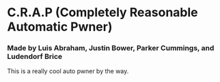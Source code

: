 # C.R.A.P (Completely Reasonable Automatic Pwner)
### Made by Luis Abraham, Justin Bower, Parker Cummings, and Ludendorf Brice

This is a really cool auto pwner by the way.
